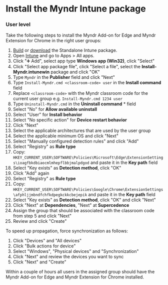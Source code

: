 # Install the Myndr Intune package
### User level
Take the following steps to install the Myndr Add-on for Edge and Myndr Extension for Chrome in the right user groups:

1. [Build](https://github.com/myndr/intune/tree/main) or [download](https://github.com/myndr/intune/releases) the Standalone Intune package.
2. Open [Intune](https://intune.microsoft.com/) and go to Apps > All apps.
2. Click "➕ Add", select app type **Windows app (Win32)**, click "Select"
3. Click "Select app package file", click "Select a file", select the **Install-Myndr.intunewin** package and click "OK"
4. Type `Myndr` in the **Publisher** field and click "Next"
5. Type `Install-Myndr.cmd <classroom-code> user` in the **Install command** field
6. Replace `<classroom-code>` with the Myndr classroom code for the current user group e.g. `Install-Myndr.cmd 1234 user`
8. Type `Uninstall-Myndr.cmd` in the **Uninstall command** * field
8. Select "No" for **Allow available uninstall**
9. Select "User" for **Install behavior**
10. Select "No specific action" for **Device restart behavior**
11. Click "Next"
12. Select the applicable architectures that are used by the user group
13. Select the applicable minimum OS and click "Next"
14. Select "Manually configured detection rules" and click "Add"
15. Select "Registry" as **Rule type**
16. Copy: `HKEY_CURRENT_USER\SOFTWARE\Policies\Microsoft\Edge\ExtensionSettings\ioagfbkdbiaocmlmhepflbbjmalpdgod` and paste it in the **Key path** field
17. Select "Key exists" as **Detection method**, click "OK"
18. Click "Add" again
15. Select "Registry" as **Rule type**
16. Copy: `HKEY_CURRENT_USER\SOFTWARE\Policies\Google\Chrome\ExtensionSettings\afphljjmbndfchfkdpegkckkcbejepik` and paste it in the **Key path** field
17. Select "Key exists" as **Detection method**, click "OK" and click "Next"
18. Click "Next" at **Dependencies**, "Next" at **Supercedence**
19. Assign the group that should be associated with the classroom code from step 5 and click "Next"
20. Review and click "Create"

To speed up propagation, force synchronization as follows:

1. Click "Devices" and "All devices"
2. Click "Bulk actions for device"
3. Select "Windows", "Physical devices" and "Synchronization"
4. Click "Next" and review the devices you want to sync
5. Click "Next" and "Create"

Within a couple of hours all users in the assigned group should have the Myndr Add-on for Edge and Myndr Extension for Chrome installed. 